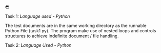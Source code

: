 :sunglasses:

Task 1:
*Language used - Python*

The test documents are in the same working directory as the runnable Python
File (task1.py).
The program make use of nested loops and controls structures to achieve indefinite 
document / file handling.

Task 2:
*Language Used - Python*


